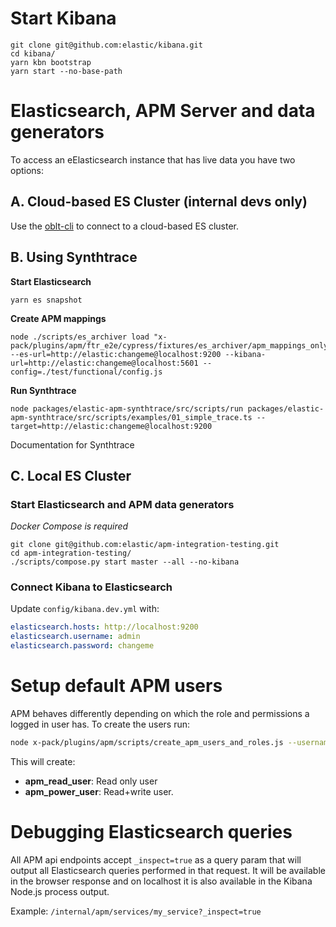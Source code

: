# Start Kibana

```
git clone git@github.com:elastic/kibana.git
cd kibana/
yarn kbn bootstrap
yarn start --no-base-path
```

# Elasticsearch, APM Server and data generators

To access an eElasticsearch instance that has live data you have two options:

## A. Cloud-based ES Cluster (internal devs only)

Use the [oblt-cli](https://github.com/elastic/observability-test-environments/blob/master/tools/oblt_cli/README.md) to connect to a cloud-based ES cluster.

## B. Using Synthtrace

**Start Elasticsearch**
```
yarn es snapshot
```

**Create APM mappings**
```
node ./scripts/es_archiver load "x-pack/plugins/apm/ftr_e2e/cypress/fixtures/es_archiver/apm_mappings_only_8.0.0" --es-url=http://elastic:changeme@localhost:9200 --kibana-url=http://elastic:changeme@localhost:5601 --config=./test/functional/config.js
```

**Run Synthtrace**
```
node packages/elastic-apm-synthtrace/src/scripts/run packages/elastic-apm-synthtrace/src/scripts/examples/01_simple_trace.ts --target=http://elastic:changeme@localhost:9200
```

Documentation for Synthtrace

## C. Local ES Cluster

### Start Elasticsearch and APM data generators
_Docker Compose is required_
```
git clone git@github.com:elastic/apm-integration-testing.git
cd apm-integration-testing/
./scripts/compose.py start master --all --no-kibana
```

### Connect Kibana to Elasticsearch

Update `config/kibana.dev.yml` with:

```yml
elasticsearch.hosts: http://localhost:9200
elasticsearch.username: admin
elasticsearch.password: changeme
```

# Setup default APM users

APM behaves differently depending on which the role and permissions a logged in user has. To create the users run:

```sh
node x-pack/plugins/apm/scripts/create_apm_users_and_roles.js --username admin --password changeme --kibana-url http://localhost:5601 --role-suffix <github-username-or-something-unique>
```

This will create:

 - **apm_read_user**: Read only user
 - **apm_power_user**: Read+write user.

# Debugging Elasticsearch queries

All APM api endpoints accept `_inspect=true` as a query param that will output all Elasticsearch queries performed in that request. It will be available in the browser response and on localhost it is also available in the Kibana Node.js process output.

Example:
`/internal/apm/services/my_service?_inspect=true`
